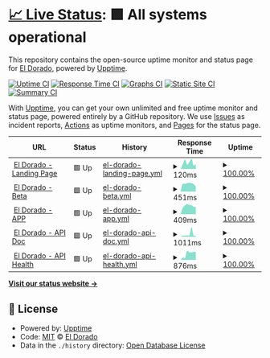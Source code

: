 # [📈 Live Status](https://eldoradoio.github.io/upptime): <!--live status--> **🟩 All systems operational**

This repository contains the open-source uptime monitor and status page for [El Dorado](https://eldoradoio.github.io/upptime), powered by [Upptime](https://github.com/upptime/upptime).

[![Uptime CI](https://github.com/eldoradoio/upptime/workflows/Uptime%20CI/badge.svg)](https://github.com/eldoradoio/upptime/actions?query=workflow%3A%22Uptime+CI%22)
[![Response Time CI](https://github.com/eldoradoio/upptime/workflows/Response%20Time%20CI/badge.svg)](https://github.com/eldoradoio/upptime/actions?query=workflow%3A%22Response+Time+CI%22)
[![Graphs CI](https://github.com/eldoradoio/upptime/workflows/Graphs%20CI/badge.svg)](https://github.com/eldoradoio/upptime/actions?query=workflow%3A%22Graphs+CI%22)
[![Static Site CI](https://github.com/eldoradoio/upptime/workflows/Static%20Site%20CI/badge.svg)](https://github.com/eldoradoio/upptime/actions?query=workflow%3A%22Static+Site+CI%22)
[![Summary CI](https://github.com/eldoradoio/upptime/workflows/Summary%20CI/badge.svg)](https://github.com/eldoradoio/upptime/actions?query=workflow%3A%22Summary+CI%22)

With [Upptime](https://upptime.js.org), you can get your own unlimited and free uptime monitor and status page, powered entirely by a GitHub repository. We use [Issues](https://github.com/eldoradoio/upptime/issues) as incident reports, [Actions](https://github.com/eldoradoio/upptime/actions) as uptime monitors, and [Pages](https://eldoradoio.github.io/upptime) for the status page.

<!--start: status pages-->
<!-- This summary is generated by Upptime (https://github.com/upptime/upptime) -->
<!-- Do not edit this manually, your changes will be overwritten -->
<!-- prettier-ignore -->
| URL | Status | History | Response Time | Uptime |
| --- | ------ | ------- | ------------- | ------ |
| <img alt="" src="https://icons.duckduckgo.com/ip3/eldorado.io.ico" height="13"> [El Dorado - Landing Page](https://eldorado.io/) | 🟩 Up | [el-dorado-landing-page.yml](https://github.com/eldoradoio/upptime/commits/HEAD/history/el-dorado-landing-page.yml) | <details><summary><img alt="Response time graph" src="./graphs/el-dorado-landing-page/response-time-week.png" height="20"> 120ms</summary><br><a href="https://eldoradoio.github.io/upptime/history/el-dorado-landing-page"><img alt="Response time 103" src="https://img.shields.io/endpoint?url=https%3A%2F%2Fraw.githubusercontent.com%2Feldoradoio%2Fupptime%2FHEAD%2Fapi%2Fel-dorado-landing-page%2Fresponse-time.json"></a><br><a href="https://eldoradoio.github.io/upptime/history/el-dorado-landing-page"><img alt="24-hour response time 93" src="https://img.shields.io/endpoint?url=https%3A%2F%2Fraw.githubusercontent.com%2Feldoradoio%2Fupptime%2FHEAD%2Fapi%2Fel-dorado-landing-page%2Fresponse-time-day.json"></a><br><a href="https://eldoradoio.github.io/upptime/history/el-dorado-landing-page"><img alt="7-day response time 120" src="https://img.shields.io/endpoint?url=https%3A%2F%2Fraw.githubusercontent.com%2Feldoradoio%2Fupptime%2FHEAD%2Fapi%2Fel-dorado-landing-page%2Fresponse-time-week.json"></a><br><a href="https://eldoradoio.github.io/upptime/history/el-dorado-landing-page"><img alt="30-day response time 166" src="https://img.shields.io/endpoint?url=https%3A%2F%2Fraw.githubusercontent.com%2Feldoradoio%2Fupptime%2FHEAD%2Fapi%2Fel-dorado-landing-page%2Fresponse-time-month.json"></a><br><a href="https://eldoradoio.github.io/upptime/history/el-dorado-landing-page"><img alt="1-year response time 108" src="https://img.shields.io/endpoint?url=https%3A%2F%2Fraw.githubusercontent.com%2Feldoradoio%2Fupptime%2FHEAD%2Fapi%2Fel-dorado-landing-page%2Fresponse-time-year.json"></a></details> | <details><summary><a href="https://eldoradoio.github.io/upptime/history/el-dorado-landing-page">100.00%</a></summary><a href="https://eldoradoio.github.io/upptime/history/el-dorado-landing-page"><img alt="All-time uptime 99.98%" src="https://img.shields.io/endpoint?url=https%3A%2F%2Fraw.githubusercontent.com%2Feldoradoio%2Fupptime%2FHEAD%2Fapi%2Fel-dorado-landing-page%2Fuptime.json"></a><br><a href="https://eldoradoio.github.io/upptime/history/el-dorado-landing-page"><img alt="24-hour uptime 100.00%" src="https://img.shields.io/endpoint?url=https%3A%2F%2Fraw.githubusercontent.com%2Feldoradoio%2Fupptime%2FHEAD%2Fapi%2Fel-dorado-landing-page%2Fuptime-day.json"></a><br><a href="https://eldoradoio.github.io/upptime/history/el-dorado-landing-page"><img alt="7-day uptime 100.00%" src="https://img.shields.io/endpoint?url=https%3A%2F%2Fraw.githubusercontent.com%2Feldoradoio%2Fupptime%2FHEAD%2Fapi%2Fel-dorado-landing-page%2Fuptime-week.json"></a><br><a href="https://eldoradoio.github.io/upptime/history/el-dorado-landing-page"><img alt="30-day uptime 100.00%" src="https://img.shields.io/endpoint?url=https%3A%2F%2Fraw.githubusercontent.com%2Feldoradoio%2Fupptime%2FHEAD%2Fapi%2Fel-dorado-landing-page%2Fuptime-month.json"></a><br><a href="https://eldoradoio.github.io/upptime/history/el-dorado-landing-page"><img alt="1-year uptime 99.98%" src="https://img.shields.io/endpoint?url=https%3A%2F%2Fraw.githubusercontent.com%2Feldoradoio%2Fupptime%2FHEAD%2Fapi%2Fel-dorado-landing-page%2Fuptime-year.json"></a></details>
| <img alt="" src="https://icons.duckduckgo.com/ip3/beta.eldorado.io.ico" height="13"> [El Dorado - Beta](https://beta.eldorado.io) | 🟩 Up | [el-dorado-beta.yml](https://github.com/eldoradoio/upptime/commits/HEAD/history/el-dorado-beta.yml) | <details><summary><img alt="Response time graph" src="./graphs/el-dorado-beta/response-time-week.png" height="20"> 451ms</summary><br><a href="https://eldoradoio.github.io/upptime/history/el-dorado-beta"><img alt="Response time 457" src="https://img.shields.io/endpoint?url=https%3A%2F%2Fraw.githubusercontent.com%2Feldoradoio%2Fupptime%2FHEAD%2Fapi%2Fel-dorado-beta%2Fresponse-time.json"></a><br><a href="https://eldoradoio.github.io/upptime/history/el-dorado-beta"><img alt="24-hour response time 298" src="https://img.shields.io/endpoint?url=https%3A%2F%2Fraw.githubusercontent.com%2Feldoradoio%2Fupptime%2FHEAD%2Fapi%2Fel-dorado-beta%2Fresponse-time-day.json"></a><br><a href="https://eldoradoio.github.io/upptime/history/el-dorado-beta"><img alt="7-day response time 451" src="https://img.shields.io/endpoint?url=https%3A%2F%2Fraw.githubusercontent.com%2Feldoradoio%2Fupptime%2FHEAD%2Fapi%2Fel-dorado-beta%2Fresponse-time-week.json"></a><br><a href="https://eldoradoio.github.io/upptime/history/el-dorado-beta"><img alt="30-day response time 462" src="https://img.shields.io/endpoint?url=https%3A%2F%2Fraw.githubusercontent.com%2Feldoradoio%2Fupptime%2FHEAD%2Fapi%2Fel-dorado-beta%2Fresponse-time-month.json"></a><br><a href="https://eldoradoio.github.io/upptime/history/el-dorado-beta"><img alt="1-year response time 448" src="https://img.shields.io/endpoint?url=https%3A%2F%2Fraw.githubusercontent.com%2Feldoradoio%2Fupptime%2FHEAD%2Fapi%2Fel-dorado-beta%2Fresponse-time-year.json"></a></details> | <details><summary><a href="https://eldoradoio.github.io/upptime/history/el-dorado-beta">100.00%</a></summary><a href="https://eldoradoio.github.io/upptime/history/el-dorado-beta"><img alt="All-time uptime 99.98%" src="https://img.shields.io/endpoint?url=https%3A%2F%2Fraw.githubusercontent.com%2Feldoradoio%2Fupptime%2FHEAD%2Fapi%2Fel-dorado-beta%2Fuptime.json"></a><br><a href="https://eldoradoio.github.io/upptime/history/el-dorado-beta"><img alt="24-hour uptime 100.00%" src="https://img.shields.io/endpoint?url=https%3A%2F%2Fraw.githubusercontent.com%2Feldoradoio%2Fupptime%2FHEAD%2Fapi%2Fel-dorado-beta%2Fuptime-day.json"></a><br><a href="https://eldoradoio.github.io/upptime/history/el-dorado-beta"><img alt="7-day uptime 100.00%" src="https://img.shields.io/endpoint?url=https%3A%2F%2Fraw.githubusercontent.com%2Feldoradoio%2Fupptime%2FHEAD%2Fapi%2Fel-dorado-beta%2Fuptime-week.json"></a><br><a href="https://eldoradoio.github.io/upptime/history/el-dorado-beta"><img alt="30-day uptime 100.00%" src="https://img.shields.io/endpoint?url=https%3A%2F%2Fraw.githubusercontent.com%2Feldoradoio%2Fupptime%2FHEAD%2Fapi%2Fel-dorado-beta%2Fuptime-month.json"></a><br><a href="https://eldoradoio.github.io/upptime/history/el-dorado-beta"><img alt="1-year uptime 100.00%" src="https://img.shields.io/endpoint?url=https%3A%2F%2Fraw.githubusercontent.com%2Feldoradoio%2Fupptime%2FHEAD%2Fapi%2Fel-dorado-beta%2Fuptime-year.json"></a></details>
| <img alt="" src="https://icons.duckduckgo.com/ip3/app.eldorado.io.ico" height="13"> [El Dorado - APP](https://app.eldorado.io) | 🟩 Up | [el-dorado-app.yml](https://github.com/eldoradoio/upptime/commits/HEAD/history/el-dorado-app.yml) | <details><summary><img alt="Response time graph" src="./graphs/el-dorado-app/response-time-week.png" height="20"> 409ms</summary><br><a href="https://eldoradoio.github.io/upptime/history/el-dorado-app"><img alt="Response time 452" src="https://img.shields.io/endpoint?url=https%3A%2F%2Fraw.githubusercontent.com%2Feldoradoio%2Fupptime%2FHEAD%2Fapi%2Fel-dorado-app%2Fresponse-time.json"></a><br><a href="https://eldoradoio.github.io/upptime/history/el-dorado-app"><img alt="24-hour response time 362" src="https://img.shields.io/endpoint?url=https%3A%2F%2Fraw.githubusercontent.com%2Feldoradoio%2Fupptime%2FHEAD%2Fapi%2Fel-dorado-app%2Fresponse-time-day.json"></a><br><a href="https://eldoradoio.github.io/upptime/history/el-dorado-app"><img alt="7-day response time 409" src="https://img.shields.io/endpoint?url=https%3A%2F%2Fraw.githubusercontent.com%2Feldoradoio%2Fupptime%2FHEAD%2Fapi%2Fel-dorado-app%2Fresponse-time-week.json"></a><br><a href="https://eldoradoio.github.io/upptime/history/el-dorado-app"><img alt="30-day response time 452" src="https://img.shields.io/endpoint?url=https%3A%2F%2Fraw.githubusercontent.com%2Feldoradoio%2Fupptime%2FHEAD%2Fapi%2Fel-dorado-app%2Fresponse-time-month.json"></a><br><a href="https://eldoradoio.github.io/upptime/history/el-dorado-app"><img alt="1-year response time 452" src="https://img.shields.io/endpoint?url=https%3A%2F%2Fraw.githubusercontent.com%2Feldoradoio%2Fupptime%2FHEAD%2Fapi%2Fel-dorado-app%2Fresponse-time-year.json"></a></details> | <details><summary><a href="https://eldoradoio.github.io/upptime/history/el-dorado-app">100.00%</a></summary><a href="https://eldoradoio.github.io/upptime/history/el-dorado-app"><img alt="All-time uptime 100.00%" src="https://img.shields.io/endpoint?url=https%3A%2F%2Fraw.githubusercontent.com%2Feldoradoio%2Fupptime%2FHEAD%2Fapi%2Fel-dorado-app%2Fuptime.json"></a><br><a href="https://eldoradoio.github.io/upptime/history/el-dorado-app"><img alt="24-hour uptime 100.00%" src="https://img.shields.io/endpoint?url=https%3A%2F%2Fraw.githubusercontent.com%2Feldoradoio%2Fupptime%2FHEAD%2Fapi%2Fel-dorado-app%2Fuptime-day.json"></a><br><a href="https://eldoradoio.github.io/upptime/history/el-dorado-app"><img alt="7-day uptime 100.00%" src="https://img.shields.io/endpoint?url=https%3A%2F%2Fraw.githubusercontent.com%2Feldoradoio%2Fupptime%2FHEAD%2Fapi%2Fel-dorado-app%2Fuptime-week.json"></a><br><a href="https://eldoradoio.github.io/upptime/history/el-dorado-app"><img alt="30-day uptime 100.00%" src="https://img.shields.io/endpoint?url=https%3A%2F%2Fraw.githubusercontent.com%2Feldoradoio%2Fupptime%2FHEAD%2Fapi%2Fel-dorado-app%2Fuptime-month.json"></a><br><a href="https://eldoradoio.github.io/upptime/history/el-dorado-app"><img alt="1-year uptime 100.00%" src="https://img.shields.io/endpoint?url=https%3A%2F%2Fraw.githubusercontent.com%2Feldoradoio%2Fupptime%2FHEAD%2Fapi%2Fel-dorado-app%2Fuptime-year.json"></a></details>
| <img alt="" src="https://icons.duckduckgo.com/ip3/api.eldorado.io.ico" height="13"> [El Dorado - API Doc](https://api.eldorado.io) | 🟩 Up | [el-dorado-api-doc.yml](https://github.com/eldoradoio/upptime/commits/HEAD/history/el-dorado-api-doc.yml) | <details><summary><img alt="Response time graph" src="./graphs/el-dorado-api-doc/response-time-week.png" height="20"> 1011ms</summary><br><a href="https://eldoradoio.github.io/upptime/history/el-dorado-api-doc"><img alt="Response time 741" src="https://img.shields.io/endpoint?url=https%3A%2F%2Fraw.githubusercontent.com%2Feldoradoio%2Fupptime%2FHEAD%2Fapi%2Fel-dorado-api-doc%2Fresponse-time.json"></a><br><a href="https://eldoradoio.github.io/upptime/history/el-dorado-api-doc"><img alt="24-hour response time 384" src="https://img.shields.io/endpoint?url=https%3A%2F%2Fraw.githubusercontent.com%2Feldoradoio%2Fupptime%2FHEAD%2Fapi%2Fel-dorado-api-doc%2Fresponse-time-day.json"></a><br><a href="https://eldoradoio.github.io/upptime/history/el-dorado-api-doc"><img alt="7-day response time 1011" src="https://img.shields.io/endpoint?url=https%3A%2F%2Fraw.githubusercontent.com%2Feldoradoio%2Fupptime%2FHEAD%2Fapi%2Fel-dorado-api-doc%2Fresponse-time-week.json"></a><br><a href="https://eldoradoio.github.io/upptime/history/el-dorado-api-doc"><img alt="30-day response time 741" src="https://img.shields.io/endpoint?url=https%3A%2F%2Fraw.githubusercontent.com%2Feldoradoio%2Fupptime%2FHEAD%2Fapi%2Fel-dorado-api-doc%2Fresponse-time-month.json"></a><br><a href="https://eldoradoio.github.io/upptime/history/el-dorado-api-doc"><img alt="1-year response time 741" src="https://img.shields.io/endpoint?url=https%3A%2F%2Fraw.githubusercontent.com%2Feldoradoio%2Fupptime%2FHEAD%2Fapi%2Fel-dorado-api-doc%2Fresponse-time-year.json"></a></details> | <details><summary><a href="https://eldoradoio.github.io/upptime/history/el-dorado-api-doc">100.00%</a></summary><a href="https://eldoradoio.github.io/upptime/history/el-dorado-api-doc"><img alt="All-time uptime 100.00%" src="https://img.shields.io/endpoint?url=https%3A%2F%2Fraw.githubusercontent.com%2Feldoradoio%2Fupptime%2FHEAD%2Fapi%2Fel-dorado-api-doc%2Fuptime.json"></a><br><a href="https://eldoradoio.github.io/upptime/history/el-dorado-api-doc"><img alt="24-hour uptime 100.00%" src="https://img.shields.io/endpoint?url=https%3A%2F%2Fraw.githubusercontent.com%2Feldoradoio%2Fupptime%2FHEAD%2Fapi%2Fel-dorado-api-doc%2Fuptime-day.json"></a><br><a href="https://eldoradoio.github.io/upptime/history/el-dorado-api-doc"><img alt="7-day uptime 100.00%" src="https://img.shields.io/endpoint?url=https%3A%2F%2Fraw.githubusercontent.com%2Feldoradoio%2Fupptime%2FHEAD%2Fapi%2Fel-dorado-api-doc%2Fuptime-week.json"></a><br><a href="https://eldoradoio.github.io/upptime/history/el-dorado-api-doc"><img alt="30-day uptime 100.00%" src="https://img.shields.io/endpoint?url=https%3A%2F%2Fraw.githubusercontent.com%2Feldoradoio%2Fupptime%2FHEAD%2Fapi%2Fel-dorado-api-doc%2Fuptime-month.json"></a><br><a href="https://eldoradoio.github.io/upptime/history/el-dorado-api-doc"><img alt="1-year uptime 100.00%" src="https://img.shields.io/endpoint?url=https%3A%2F%2Fraw.githubusercontent.com%2Feldoradoio%2Fupptime%2FHEAD%2Fapi%2Fel-dorado-api-doc%2Fuptime-year.json"></a></details>
| <img alt="" src="https://icons.duckduckgo.com/ip3/api.eldorado.io.ico" height="13"> [El Dorado - API Health](https://api.eldorado.io/api/clock) | 🟩 Up | [el-dorado-api-health.yml](https://github.com/eldoradoio/upptime/commits/HEAD/history/el-dorado-api-health.yml) | <details><summary><img alt="Response time graph" src="./graphs/el-dorado-api-health/response-time-week.png" height="20"> 876ms</summary><br><a href="https://eldoradoio.github.io/upptime/history/el-dorado-api-health"><img alt="Response time 818" src="https://img.shields.io/endpoint?url=https%3A%2F%2Fraw.githubusercontent.com%2Feldoradoio%2Fupptime%2FHEAD%2Fapi%2Fel-dorado-api-health%2Fresponse-time.json"></a><br><a href="https://eldoradoio.github.io/upptime/history/el-dorado-api-health"><img alt="24-hour response time 1121" src="https://img.shields.io/endpoint?url=https%3A%2F%2Fraw.githubusercontent.com%2Feldoradoio%2Fupptime%2FHEAD%2Fapi%2Fel-dorado-api-health%2Fresponse-time-day.json"></a><br><a href="https://eldoradoio.github.io/upptime/history/el-dorado-api-health"><img alt="7-day response time 876" src="https://img.shields.io/endpoint?url=https%3A%2F%2Fraw.githubusercontent.com%2Feldoradoio%2Fupptime%2FHEAD%2Fapi%2Fel-dorado-api-health%2Fresponse-time-week.json"></a><br><a href="https://eldoradoio.github.io/upptime/history/el-dorado-api-health"><img alt="30-day response time 818" src="https://img.shields.io/endpoint?url=https%3A%2F%2Fraw.githubusercontent.com%2Feldoradoio%2Fupptime%2FHEAD%2Fapi%2Fel-dorado-api-health%2Fresponse-time-month.json"></a><br><a href="https://eldoradoio.github.io/upptime/history/el-dorado-api-health"><img alt="1-year response time 818" src="https://img.shields.io/endpoint?url=https%3A%2F%2Fraw.githubusercontent.com%2Feldoradoio%2Fupptime%2FHEAD%2Fapi%2Fel-dorado-api-health%2Fresponse-time-year.json"></a></details> | <details><summary><a href="https://eldoradoio.github.io/upptime/history/el-dorado-api-health">100.00%</a></summary><a href="https://eldoradoio.github.io/upptime/history/el-dorado-api-health"><img alt="All-time uptime 100.00%" src="https://img.shields.io/endpoint?url=https%3A%2F%2Fraw.githubusercontent.com%2Feldoradoio%2Fupptime%2FHEAD%2Fapi%2Fel-dorado-api-health%2Fuptime.json"></a><br><a href="https://eldoradoio.github.io/upptime/history/el-dorado-api-health"><img alt="24-hour uptime 100.00%" src="https://img.shields.io/endpoint?url=https%3A%2F%2Fraw.githubusercontent.com%2Feldoradoio%2Fupptime%2FHEAD%2Fapi%2Fel-dorado-api-health%2Fuptime-day.json"></a><br><a href="https://eldoradoio.github.io/upptime/history/el-dorado-api-health"><img alt="7-day uptime 100.00%" src="https://img.shields.io/endpoint?url=https%3A%2F%2Fraw.githubusercontent.com%2Feldoradoio%2Fupptime%2FHEAD%2Fapi%2Fel-dorado-api-health%2Fuptime-week.json"></a><br><a href="https://eldoradoio.github.io/upptime/history/el-dorado-api-health"><img alt="30-day uptime 100.00%" src="https://img.shields.io/endpoint?url=https%3A%2F%2Fraw.githubusercontent.com%2Feldoradoio%2Fupptime%2FHEAD%2Fapi%2Fel-dorado-api-health%2Fuptime-month.json"></a><br><a href="https://eldoradoio.github.io/upptime/history/el-dorado-api-health"><img alt="1-year uptime 100.00%" src="https://img.shields.io/endpoint?url=https%3A%2F%2Fraw.githubusercontent.com%2Feldoradoio%2Fupptime%2FHEAD%2Fapi%2Fel-dorado-api-health%2Fuptime-year.json"></a></details>

<!--end: status pages-->

[**Visit our status website →**](https://eldoradoio.github.io/upptime)

## 📄 License

- Powered by: [Upptime](https://github.com/upptime/upptime)
- Code: [MIT](./LICENSE) © [El Dorado](https://eldoradoio.github.io/upptime)
- Data in the `./history` directory: [Open Database License](https://opendatacommons.org/licenses/odbl/1-0/)
